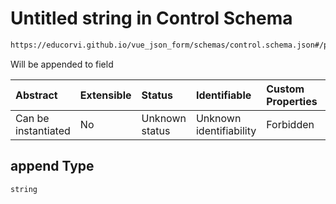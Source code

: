 # Untitled string in Control Schema

```txt
https://educorvi.github.io/vue_json_form/schemas/control.schema.json#/properties/options/properties/append
```

Will be appended to field

| Abstract            | Extensible | Status         | Identifiable            | Custom Properties | Additional Properties | Access Restrictions | Defined In                                                                     |
| :------------------ | :--------- | :------------- | :---------------------- | :---------------- | :-------------------- | :------------------ | :----------------------------------------------------------------------------- |
| Can be instantiated | No         | Unknown status | Unknown identifiability | Forbidden         | Allowed               | none                | [control.schema.json\*](../schemas/control.schema.json "open original schema") |

## append Type

`string`
